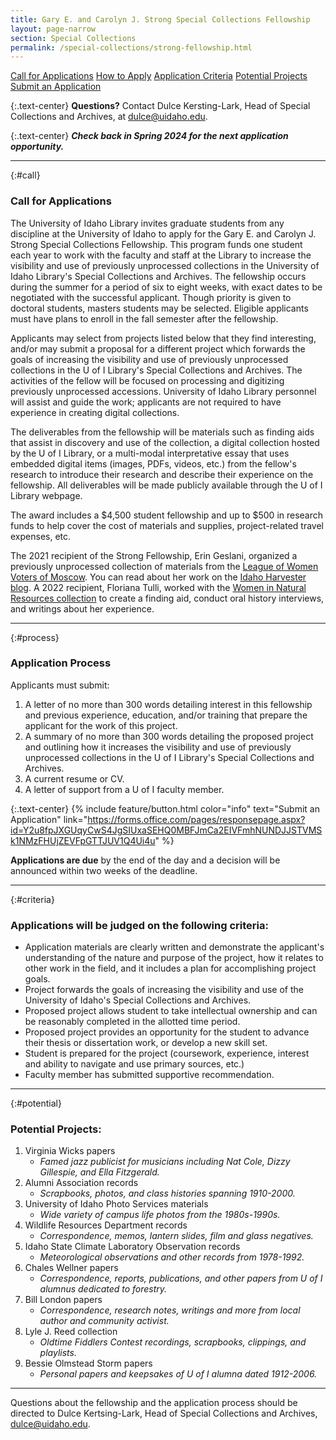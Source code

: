 ```yaml
---
title: Gary E. and Carolyn J. Strong Special Collections Fellowship
layout: page-narrow
section: Special Collections
permalink: /special-collections/strong-fellowship.html
---
```


<div class="text-center mb-2 pt-3">
    <a href="#call" class="btn btn-secondary btn-sm my-2 mx-1">Call for Applications</a>
    <a href="#process" class="btn btn-secondary btn-sm my-2 mx-1">How to Apply</a>
    <a href="#criteria" class="btn btn-secondary btn-sm my-2 mx-1">Application Criteria</a>
    <a href="#potential" class="btn btn-secondary btn-sm my-2 mx-1">Potential Projects</a>
    <a href="https://forms.office.com/pages/responsepage.aspx?id=Y2u8fpJXGUqyCwS4JgSIUxaSEHQ0MBFJmCa2EIVFmhNUNDJJSTVMSk1NMzFHUjZEVFpGTTJUV1Q4Ui4u" class="btn btn-info my-2 mx-1">
    <span class="fas fa-edit"></span> Submit an Application</a>
</div>

{:.text-center}
**Questions?** Contact Dulce Kersting-Lark, Head of Special Collections and Archives, at [dulce@uidaho.edu](mailto:dulce@uidaho.edu).

{:.text-center}
**_Check back in Spring 2024 for the next application opportunity._**

---

{:#call}
### Call for Applications

The University of Idaho Library invites graduate students from any discipline at the University of Idaho to apply for the Gary E. and Carolyn J. Strong Special Collections Fellowship. This program funds one student each year to work with the faculty and staff at the Library to increase the visibility and use of previously unprocessed collections in the University of Idaho Library's Special Collections and Archives. The fellowship occurs during the summer for a period of six to eight weeks, with exact dates to be negotiated with the successful applicant. Though priority is given to doctoral students, masters students may be selected. Eligible applicants must have plans to enroll in the fall semester after the fellowship. 

Applicants may select from projects listed below that they find interesting, and/or may submit a proposal for a different project which forwards the goals of increasing the visibility and use of previously unprocessed collections in the U of I Library's Special Collections and Archives. The activities of the fellow will be focused on processing and digitizing previously unprocessed accessions. University of Idaho Library personnel will assist and guide the work; applicants are not required to have experience in creating digital collections. 

The deliverables from the fellowship will be materials such as finding aids that assist in discovery and use of the collection, a digital collection hosted by the U of I Library, or a multi-modal interpretative essay that uses embedded digital items (images, PDFs, videos, etc.) from the fellow's research to introduce their research and describe their experience on the fellowship. All deliverables will be made publicly available through the U of I Library webpage. 

The award includes a $4,500 student fellowship and up to $500 in research funds to help cover the cost of materials and supplies, project-related travel expenses, etc. 

The 2021 recipient of the Strong Fellowship, Erin Geslani, organized a previously unprocessed collection of materials from the [League of Women Voters of Moscow](https://archiveswest.orbiscascade.org/ark:/80444/xv211561). You can read about her work on the [Idaho Harvester blog](https://harvester.lib.uidaho.edu/posts/2021/07/02/local-issues-tackled-by-the-league-of-women-voters-of-moscow.html). A 2022 recipient, Floriana Tulli, worked with the [Women in Natural Resources collection](https://www.lib.uidaho.edu/digital/winr/) to create a finding aid, conduct oral history interviews, and writings about her experience.  

---

{:#process}
### Application Process

Applicants must submit: 

1. A letter of no more than 300 words detailing interest in this fellowship and previous experience, education, and/or training that prepare the applicant for the work of this project. 
2. A summary of no more than 300 words detailing the proposed project and outlining how it increases the visibility and use of previously unprocessed collections in the U of I Library's Special Collections and Archives. 
3. A current resume or CV. 
4. A letter of support from a U of I faculty member.

{:.text-center}
{% include feature/button.html color="info" text="Submit an Application" link="https://forms.office.com/pages/responsepage.aspx?id=Y2u8fpJXGUqyCwS4JgSIUxaSEHQ0MBFJmCa2EIVFmhNUNDJJSTVMSk1NMzFHUjZEVFpGTTJUV1Q4Ui4u" %}

**Applications are due** by the end of the day and a decision will be announced within two weeks of the deadline.

---

{:#criteria}
### Applications will be judged on the following criteria:

- Application materials are clearly written and demonstrate the applicant's understanding of the nature and purpose of the project, how it relates to other work in the field, and it includes a plan for accomplishing project goals. 
- Project forwards the goals of increasing the visibility and use of the University of Idaho's Special Collections and Archives. 
- Proposed project allows student to take intellectual ownership and can be reasonably completed in the allotted time period. 
- Proposed project provides an opportunity for the student to advance their thesis or dissertation work, or develop a new skill set.  
- Student is prepared for the project (coursework, experience, interest and ability to navigate and use primary sources, etc.) 
- Faculty member has submitted supportive recommendation. 

---

{:#potential}
### Potential Projects:

1. Virginia Wicks papers
    - *Famed jazz publicist for musicians including Nat Cole, Dizzy Gillespie, and Ella Fitzgerald.*
2. Alumni Association records
    - *Scrapbooks, photos, and class histories spanning 1910-2000.*
3. University of Idaho Photo Services materials
    - *Wide variety of campus life photos from the 1980s-1990s.*
4. Wildlife Resources Department records
    - *Correspondence, memos, lantern slides, film and glass negatives.*
5. Idaho State Climate Laboratory Observation records
    - *Meteorological observations and other records from 1978-1992.*
6. Chales Wellner papers
    - *Correspondence, reports, publications, and other papers from U of I alumnus dedicated to forestry.*
7. Bill London papers
    - *Correspondence, research notes, writings and more from local author and community activist.*
8. Lyle J. Reed collection
    - *Oldtime Fiddlers Contest recordings, scrapbooks, clippings, and playlists.*
9. Bessie Olmstead Storm papers
    - *Personal papers and keepsakes of U of I alumna dated 1912-2006.*

---

Questions about the fellowship and the application process should be directed to Dulce Kertsing-Lark, Head of Special Collections and Archives, [dulce@uidaho.edu](mailto:dulce@uidaho.edu).
